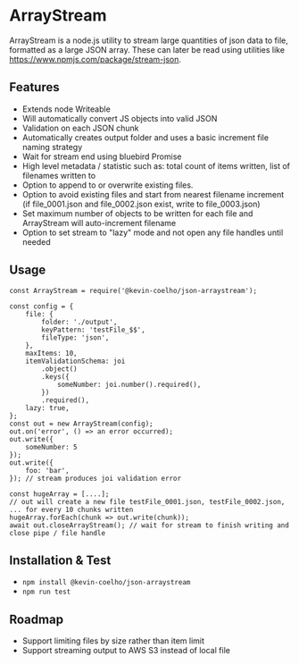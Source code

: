 # ArrayStream
ArrayStream is a node.js utility to stream large quantities of json data to file, formatted as a large JSON array.
These can later be read using utilities like https://www.npmjs.com/package/stream-json.

## Features
- Extends node Writeable
- Will automatically convert JS objects into valid JSON
- Validation on each JSON chunk
- Automatically creates output folder and uses a basic increment file naming strategy
- Wait for stream end using bluebird Promise
- High level metadata / statistic such as: total count of items written, list of filenames written to
- Option to append to or overwrite existing files.
- Option to avoid existing files and start from nearest filename increment (if file_0001.json and file_0002.json exist, 
	write to file_0003.json)
- Set maximum number of objects to be written for each file and ArrayStream will auto-increment filename
- Option to set stream to "lazy" mode and not open any file handles until needed

## Usage
```
const ArrayStream = require('@kevin-coelho/json-arraystream');

const config = {
	file: {
		folder: './output',
		keyPattern: 'testFile_$$',
		fileType: 'json',
	},
	maxItems: 10,
	itemValidationSchema: joi
		.object()
		.keys({
			someNumber: joi.number().required(),
		})
		.required(),
	lazy: true,
};
const out = new ArrayStream(config);
out.on('error', () => an error occurred);
out.write({
	someNumber: 5
});
out.write({
	foo: 'bar',
}); // stream produces joi validation error

const hugeArray = [....];
// out will create a new file testFile_0001.json, testFile_0002.json, ... for every 10 chunks written
hugeArray.forEach(chunk => out.write(chunk));
await out.closeArrayStream(); // wait for stream to finish writing and close pipe / file handle
```

## Installation & Test
- `npm install @kevin-coelho/json-arraystream`
- `npm run test`

## Roadmap
- Support limiting files by size rather than item limit
- Support streaming output to AWS S3 instead of local file
